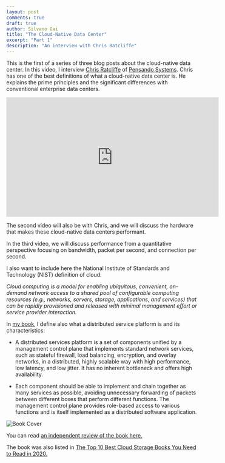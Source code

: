 ```yaml
---
layout: post
comments: true
draft: true
author: Silvano Gai
title: "The Cloud-Native Data Center"
excerpt: "Part 1"
description: "An interview with Chris Ratcliffe"
---
```


This is the first of a series of three blog posts about the cloud-native data center. In this video, I interview [Chris Ratcliffe](https://www.linkedin.com/in/christopherratcliffe/) of [Pensando Systems](https://pensando.io/). Chris has one of the best definitions of what a cloud-native data center is. He explains the prime principles and the significant differences with conventional enterprise data centers.


<iframe width="560" height="315" src="https://www.youtube.com/embed/osHqlzsgPHI" title="YouTube video player" frameborder="0" allow="accelerometer; autoplay; clipboard-write; encrypted-media; gyroscope; picture-in-picture" allowfullscreen></iframe>


The second video will also be with Chris, and we will discuss the hardware that makes these cloud-native data centers performant.

In the third video, we will discuss performance from a quantitative perspective focusing on bandwidth, packet per second, and connection per second.

I also want to include here the National Institute of Standards and Technology (NIST) definition of cloud:

*Cloud computing is a model for enabling ubiquitous, convenient, on-demand network access to a shared pool of configurable computing resources (e.g., networks, servers, storage, applications, and services) that can be rapidly provisioned and released with minimal management effort or service provider interaction.*

In [my book](https://silvanogai.github.io/posts/book/), I define also what a distributed service platform is and its characteristics:

* A distributed services platform is a set of components unified by a management control plane that implements standard network services, such as stateful firewall, load balancing, encryption, and overlay networks, in a distributed, highly scalable way with high performance, low latency, and low jitter. It has no inherent bottleneck and offers high availability.

* Each component should be able to implement and chain together as many services as possible, avoiding unnecessary forwarding of packets between different boxes that perform different functions. The management control plane provides role-based access to various functions and is itself implemented as a distributed software application.

![Book Cover](/assets/images/book-cover.jpg)

You can read [an independent review of the book here.](https://www.linkedin.com/posts/activity-6642125779486539776-FJAj/)

The book was also listed in [The Top 10 Best Cloud Storage Books You Need to Read in 2020.](https://solutionsreview.com/data-storage/the-top-10-best-cloud-storage-books-you-need-to-read-in-2020/)
